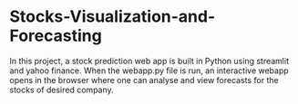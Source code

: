 # Stocks-Visualization-and-Forecasting
In this project, a stock prediction web app is built in Python using streamlit and yahoo finance. When the webapp.py file is run, an interactive webapp opens in the browser where one can analyse and view forecasts for the stocks of desired company.
